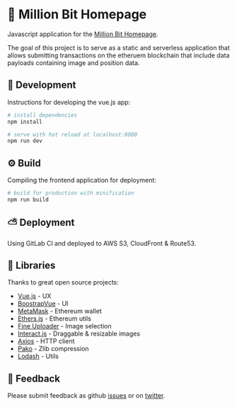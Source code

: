 # 💠 Million Bit Homepage

Javascript application for the [Million Bit Homepage](https://millionbithomepage.com/).

The goal of this project is to serve as a static and serverless application that allows submitting transactions on the etheruem blockchain that include data payloads containing image and position data.


## 🔨  Development

Instructions for developing the vue.js app:

``` bash
# install dependencies
npm install

# serve with hot reload at localhost:8080
npm run dev
```



## ⚙ Build

Compiling the frontend application for deployment:

``` bash
# build for production with minification
npm run build
```


## ⛅ Deployment

Using GitLab CI and deployed to AWS S3, CloudFront & Route53.




## 💾 Libraries

Thanks to great open source projects:

- [Vue.js](https://github.com/vuejs/vue) - UX
- [BoostrapVue](https://github.com/bootstrap-vue/bootstrap-vue) - UI
- [MetaMask](https://github.com/MetaMask/metamask-extension) - Ethereum wallet
- [Ethers.js](https://github.com/ethers-io/ethers.js/) - Ethereum utils
- [Fine Uploader](https://github.com/FineUploader/fine-uploader) - Image selection
- [Interact.js](https://github.com/taye/interact.js) - Draggable & resizable images
- [Axios](https://github.com/axios/axios) - HTTP client
- [Pako](https://github.com/nodeca/pako) - Zlib compression
- [Lodash](https://github.com/lodash/lodash) - Utils


## 💬 Feedback

Please submit feedback as github [issues](https://github.com/comster/millionbithomepage/issues) or on [twitter](https://twitter.com/BitHomepage).


